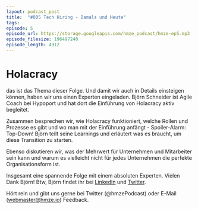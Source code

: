 ```yaml
---
layout: podcast_post
title:  "#005 Tech Hiring - Damals und Heute"
tags:
episode: 5
episode_url: https://storage.googleapis.com/hmze_podcast/hmze-ep5.mp3
episode_filesize: 196497240
episode_length: 4912
---
```


# Holacracy #
das ist das Thema dieser Folge. Und damit wir auch in Details einsteigen können, haben wir uns einen Experten eingeladen. Björn Schneider ist Agile Coach bei Hypoport und hat dort die Einführung von Holacracy aktiv begleitet.

Zusammen besprechen wir, wie Holacracy funktioniert, welche Rollen und Prozesse es gibt und wo man mit der Einführung anfängt - Spoiler-Alarm: Top-Down! Björn teilt seine Learnings und erläutert was es braucht, um diese Transition zu starten.

Ebenso diskutieren wir, was der Mehrwert für Unternehmen und Mitarbeiter sein kann und warum es vielleicht nicht für jedes Unternehmen die perfekte Organisationsform ist.

Insgesamt eine spannende Folge mit einem absoluten Experten. Vielen Dank Björn! Btw, Björn findet ihr bei [LinkedIn](https://www.linkedin.com/in/bjoernschneider/) und [Twitter](https://twitter.com/bjornschneider).

Hört rein und gibt uns gerne bei Twitter (@hmzePodcast) oder E-Mail (webmaster@hmze.io) Feedback.